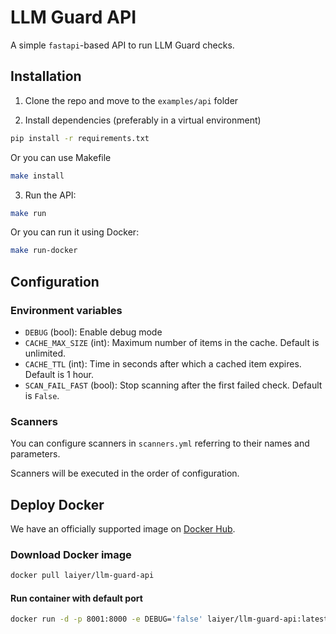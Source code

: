 # LLM Guard API

A simple `fastapi`-based API to run LLM Guard checks.

## Installation

1. Clone the repo and move to the `examples/api` folder

2. Install dependencies (preferably in a virtual environment)

```sh
pip install -r requirements.txt
```

Or you can use Makefile

```sh
make install
```

3. Run the API:

```sh
make run
```

Or you can run it using Docker:

```sh
make run-docker
```

## Configuration

### Environment variables

- `DEBUG` (bool): Enable debug mode
- `CACHE_MAX_SIZE` (int): Maximum number of items in the cache. Default is unlimited.
- `CACHE_TTL` (int): Time in seconds after which a cached item expires. Default is 1 hour.
- `SCAN_FAIL_FAST` (bool): Stop scanning after the first failed check. Default is `False`.

### Scanners

You can configure scanners in `scanners.yml` referring to their names and parameters.

Scanners will be executed in the order of configuration.

## Deploy Docker

We have an officially supported image on [Docker Hub](https://hub.docker.com/repository/docker/laiyer/llm-guard-api/general).

### Download Docker image

```sh
docker pull laiyer/llm-guard-api
```

#### Run container with default port

```sh
docker run -d -p 8001:8000 -e DEBUG='false' laiyer/llm-guard-api:latest
```
